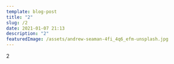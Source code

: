 ```yaml
---
template: blog-post
title: "2"
slug: /2
date: 2021-01-07 21:13
description: "2"
featuredImage: /assets/andrew-seaman-4fi_4q6_efm-unsplash.jpg
---
```

2